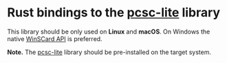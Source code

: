 
# Rust bindings to the [pcsc-lite](https://pcsclite.apdu.fr) library

This library should be only used on **Linux** and **macOS**. On Windows the native [WinSCard API](https://learn.microsoft.com/en-us/windows/win32/api/winscard) is preferred.

**Note.** The [pcsc-lite](https://pcsclite.apdu.fr) library should be pre-installed on the target system.